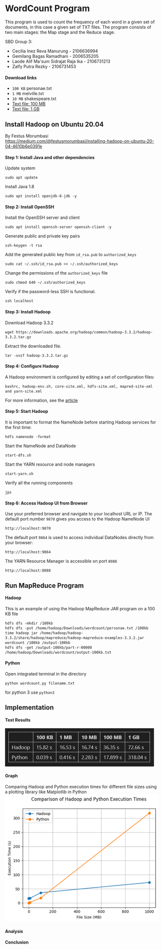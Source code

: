 # WordCount Program

This program is used to count the frequency of each word in a given set of documents, in this case a given set of TXT files. The program consists of two main stages: the Map stage and the Reduce stage.

SBD Group 3:
- Cecilia Inez Reva Manurung - 2106636994
- Gemilang Bagas Ramadhani - 2006535205
- Laode Alif Ma'sum Sidrajat Raja Ika - 2106731213
- Zalfy Putra Rezky - 2106731453

#### Download links
- `100 KB` personae.txt
- `1 MB` melville.txt
- `10 MB` shakespeare.txt
- [Text file: 100 MB](https://mattmahoney.net/dc/enwik8.zip)
- [Text file: 1 GB](https://mattmahoney.net/dc/enwik9.zip)

## Install Hadoop on Ubuntu 20.04
By Festus Morumbasi<br>
https://medium.com/@festusmorumbasi/installing-hadoop-on-ubuntu-20-04-4610b6e0391e

#### Step 1: Install Java and other dependencies
Update system
```
sudo apt update
```
Install  Java 1.8
```
sudo apt install openjdk-8-jdk -y
```

#### Step 2: Install OpenSSH
Install the OpenSSH server and client
```
sudo apt install openssh-server openssh-client -y
```
Generate public and private key pairs
```
ssh-keygen -t rsa
```
Add the generated public key from `id_rsa.pub` to `authorized_keys`
```
sudo cat ~/.ssh/id_rsa.pub >> ~/.ssh/authorized_keys
```
Change the permissions of the `authorized_keys` file
```
sudo chmod 640 ~/.ssh/authorized_keys
```
Verify if the password-less SSH is functional.
```
ssh localhost
```

#### Step 3: Install Hadoop
Download Hadoop 3.3.2
```
wget https://downloads.apache.org/hadoop/common/hadoop-3.3.2/hadoop-3.3.2.tar.gz
```
Extract the downloaded file.
```
tar -xvzf hadoop-3.3.2.tar.gz
```

#### Step 4: Configure Hadoop
A Hadoop environment is configured by editing a set of configuration files:<br>
```
bashrc, hadoop-env.sh, core-site.xml, hdfs-site.xml, mapred-site-xml and yarn-site.xml
```
For more information, see the [article](https://medium.com/@festusmorumbasi/installing-hadoop-on-ubuntu-20-04-4610b6e0391e)

#### Step 5: Start Hadoop
It is important to format the NameNode before starting Hadoop services for the first time:
```
hdfs namenode -format
```
Start the NameNode and DataNode
```
start-dfs.sh
```
Start the YARN resource and node managers
```
start-yarn.sh
```
Verify all the running components
```
jps
```

#### Step 6: Access Hadoop UI from Browser
Use your preferred browser and navigate to your localhost URL or IP. The default port number `9870` gives you access to the Hadoop NameNode UI
```
http://localhost:9870
```
The default port `9864` is used to access individual DataNodes directly from your browser:
```
http://localhost:9864
```
The YARN Resource Manager is accessible on port `8088`
```
http://localhost:8088
```

## Run MapReduce Program

#### Hadoop
This is an example of using the Hadoop MapReduce JAR program on a 100 KB file
```
hdfs dfs -mkdir /100kb
hdfs dfs -put /home/hadoop/Downloads/wordcount/personae.txt /100kb
time hadoop jar /home/hadoop/hadoop-3.3.2/share/hadoop/mapreduce/hadoop-mapreduce-examples-3.3.2.jar wordcount /100kb /output-100kb
hdfs dfs -get /output-100kb/part-r-00000 /home/hadoop/Downloads/wordcount/output-100kb.txt
```

#### Python
Open integrated terminal in the directory
```
python wordcount.py filename.txt
```
for python 3 use `python3`

## Implementation

#### Test Results
![Table](https://raw.githubusercontent.com/zalfyputra/hadoop-vs-python/main/img/table.png)

#### Graph
Comparing Hadoop and Python execution times for different file sizes using a plotting library like Matplotlib in Python
![Plot](https://raw.githubusercontent.com/zalfyputra/hadoop-vs-python/main/img/plot.png)

#### Analysis
#### Conclusion
